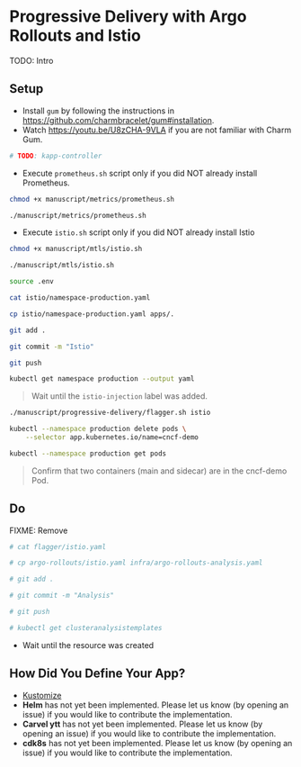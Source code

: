 # Progressive Delivery with Argo Rollouts and Istio

TODO: Intro

## Setup

* Install `gum` by following the instructions in https://github.com/charmbracelet/gum#installation.
* Watch https://youtu.be/U8zCHA-9VLA if you are not familiar with Charm Gum.

```bash
# TODO: kapp-controller
```

* Execute `prometheus.sh` script only if you did NOT already install Prometheus.

```sh
chmod +x manuscript/metrics/prometheus.sh

./manuscript/metrics/prometheus.sh
```

* Execute `istio.sh` script only if you did NOT already install Istio

```sh
chmod +x manuscript/mtls/istio.sh

./manuscript/mtls/istio.sh

source .env

cat istio/namespace-production.yaml

cp istio/namespace-production.yaml apps/.

git add . 

git commit -m "Istio"

git push

kubectl get namespace production --output yaml
```

> Wait until the `istio-injection` label was added.

```sh
./manuscript/progressive-delivery/flagger.sh istio

kubectl --namespace production delete pods \
    --selector app.kubernetes.io/name=cncf-demo

kubectl --namespace production get pods
```

> Confirm that two containers (main and sidecar) are in the cncf-demo Pod.

## Do

FIXME: Remove

```sh
# cat flagger/istio.yaml

# cp argo-rollouts/istio.yaml infra/argo-rollouts-analysis.yaml

# git add .

# git commit -m "Analysis"

# git push

# kubectl get clusteranalysistemplates
```

* Wait until the resource was created

## How Did You Define Your App?

* [Kustomize](argo-rollouts-kustomize.md)
* **Helm** has not yet been implemented. Please let us know (by opening an issue) if you would like to contribute the implementation.
* **Carvel ytt** has not yet been implemented. Please let us know (by opening an issue) if you would like to contribute the implementation.
* **cdk8s** has not yet been implemented. Please let us know (by opening an issue) if you would like to contribute the implementation.
